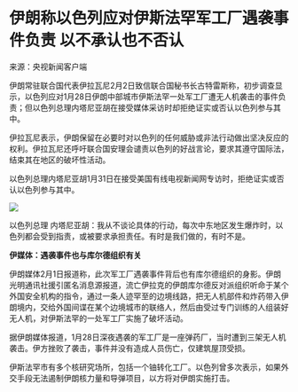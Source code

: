 # 伊朗称以色列应对伊斯法罕军工厂遇袭事件负责 以不承认也不否认

来源：央视新闻客户端​​​​​​​

伊朗常驻联合国代表伊拉瓦尼2月2日致信联合国秘书长古特雷斯称，初步调查显示，以色列应对1月28日伊朗中部城市伊斯法罕一处军工厂遭无人机袭击的事件负责；但以色列总理内塔尼亚胡在接受媒体采访时却拒绝证实或否认以色列参与其中。

伊拉瓦尼表示，伊朗保留在必要时对以色列的任何威胁或非法行动做出坚决反应的权利。伊拉瓦尼还呼吁联合国安理会谴责以色列的好战言论，要求其遵守国际法，结束其在地区的破坏性活动。

以色列总理内塔尼亚胡1月31日在接受美国有线电视新闻网专访时，拒绝证实或否认以色列参与其中。

![](https://inews.gtimg.com/newsapp_bt/0/15641010447/1000)

以色列总理 内塔尼亚胡：我从不谈论具体的行动，每次中东地区发生爆炸时，以色列都会受到指责，或被要求承担责任。有时是我们做的，有时不是。

**伊媒体：遇袭事件也与库尔德组织有关**

伊朗媒体2月1日报道称，此次军工厂遇袭事件背后也有库尔德组织的身影。伊朗光明通讯社援引匿名消息源报道，流亡伊拉克的伊朗库尔德反对派组织听命于某个外国安全机构的指令，通过一条人迹罕至的边境线路，把无人机部件和炸药带入伊朗境内，交给外国间谍在某个边境城市的联络人，然后由受过专门训练的人组装好无人机，对伊斯法罕的一处军工厂实施了破坏活动。

据伊朗媒体报道，1月28日深夜遇袭的军工厂是一座弹药厂，当时遭到三架无人机袭击。伊方挫败了袭击，事件并没有造成人员伤亡，仅建筑屋顶受损。

伊斯法罕市有多个核研究场所，包括一个铀转化工厂。以色列曾多次表示，如果外交手段无法遏制伊朗核力量和导弹项目，以方将对伊朗实施打击。

